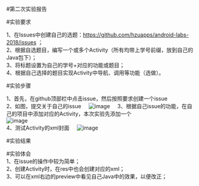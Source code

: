 #第二次实验报告

#实验要求

1、在Issues中创建自己的选题：https://github.com/hzuapps/android-labs-2018/issues ；    
2、根据自选题目，编写一个或多个Activity（所有均带上学号前缀，放到自己的Java包下）；    
3、将标题设置为自己的学号+对应的功能或题目；    
4、根据自己选择的题目实现Activity中导航、调用等功能（选做）。      

#实验步骤

1、首先，在github顶部栏中点击issue，然后按照要求创建一个issue   
2、如图，提交关于自己的issue    
![image](https://raw.githubusercontent.com/GeekLee1998/android-labs-2018/master/soft1612070501311/labpicture/lab2-1.jpg)      
3、根据自己issue的功能，在自己的项目中添加对应的Activity，本次实验先添加一个   
![image](https://raw.githubusercontent.com/GeekLee1998/android-labs-2018/master/soft1612070501311/labpicture/lab2-2.jpg)       
4、测试Activity的xml封面    
![image](https://raw.githubusercontent.com/GeekLee1998/android-labs-2018/master/soft1612070501311/labpicture/lab2-3.jpg)         

#实验结果    

#实验体会      
1、在issue的操作中较为简单；  
2、创建Activity时，在res中也会创建对应的xml；   
3、可以在xml右边的preview中看见自己Java中的效果，以便改正；        




